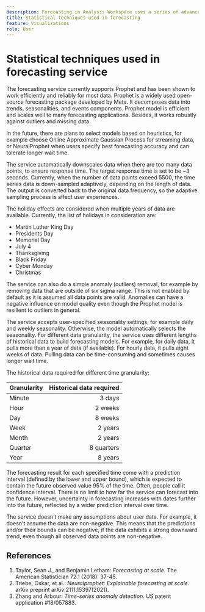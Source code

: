 ```yaml
---
description: Forecasting in Analysis Workspace uses a series of advanced statistical techniques to determine forecast values.
title: Statistical techniques used in forecasting
feature: Visualizations
role: User
---
```


# Statistical techniques used in forecasting service

The forecasting service currently supports Prophet and has been shown to work efficiently and reliably for most data. Prophet is a widely used open-source forecasting package developed by Meta. It decomposes data into trends, seasonalities, and events components. Prophet model is efficient and scales well to many forecasting applications. Besides, it works robustly against outliers and missing data.  
 
In the future, there are plans to select models based on heuristics, for example choose Online Approximate Gaussian Process for streaming data, or NeuralProphet when users specify best forecasting accuracy and can tolerate longer wait time. 
 
The service automatically downscales data when there are too many data points, to ensure response time. The target response time is set to be ~3 seconds. Currently, when the number of data points exceed 5500, the time series data is down-sampled adaptively, depending on the length of data. The output is converted back to the original data frequency, so the adaptive sampling process is affect user experiences.
 
The holiday effects are considered when multiple years of data are available. Currently, the list of holidays in consideration are: 

* Martin Luther King Day 
* Presidents Day 
* Memorial Day 
* July 4 
* Thanksgiving 
* Black Friday 
* Cyber Monday 
* Christmas 

The service can also do a simple anomaly (outliers) removal, for example by removing data that are outside of six sigma range. This is not enabled by default as it is assumed all data points are valid. Anomalies can have a negative influence on model quality even though the Prophet model is resilient to outliers in general. 
 
The service accepts user-specified seasonality settings, for example daily and weekly seasonality. Otherwise, the model automatically selects the seasonality. For different data granularity, the service uses different lengths of historical data to build forecasting models. For example, for daily data, it pulls more than a year of data (if available). For hourly data, it pulls eight weeks of data. Pulling data can be time-consuming and sometimes causes longer wait time. 

The historical data required for different time granularity: 

| Granularity | Historical data required |
|---|--:|
| Minute | 3 days |
| Hour | 2 weeks |
| Day | 8 weeks |
| Week | 2 years |
| Month | 2 years |
| Quarter | 8 quarters |
| Year | 8 years |
 
 
The forecasting result for each specified time come with a prediction interval (defined by the lower and upper bound), which is expected to contain the future observed value 95% of the time. Often, people call it confidence interval. There is no limit to how far the service can forecast into the future. However, uncertainty in forecasting increases with dates further into the future, reflected by a wider prediction interval over time. 
 
The service doesn't make any assumptions about user data. For example, it doesn't assume the data are non-negative. This means that the predictions and/or their bounds can be negative, if the data exhibits a strong downward trend, even though all observed data points are non-negative. 
 

## References

1. Taylor, Sean J., and Benjamin Letham: *Forecasting at scale.* The American Statistician 72.1 (2018): 37-45. 
1. Triebe, Oskar, et al.: *Neuralprophet: Explainable forecasting at scale.* arXiv preprint arXiv:2111.15397(2021). 
1. Zhang and Arbour: *Time-series anomaly detection.* US patent application #18/057883.

